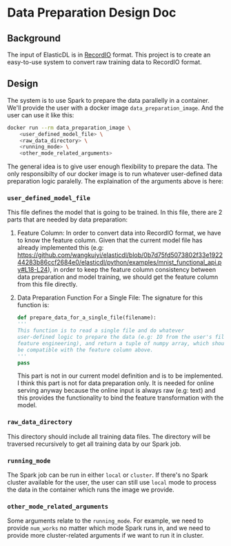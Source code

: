 
# Data Preparation Design Doc

 ## Background

 The input of ElasticDL is in [RecordIO](https://github.com/ElasticDL/pyrecordio) format. This project is to create an easy-to-use system to convert raw training data to RecordIO format.

 ## Design
The system is to use Spark to prepare the data parallelly in a container. We'll provide the user with a docker image `data_preparation_image`. And the user can use it like this:
```bash
docker run --rm data_preparation_image \
    <user_defined_model_file> \
    <raw_data_directory> \
    <running_mode> \
    <other_mode_related_arguments>
```
The general idea is to give user enough flexibility to prepare the data. The only responsibilty of our docker image is to run whatever user-defined data preparation logic paralelly. The explaination of the arguments above is here:


 ### `user_defined_model_file`

 This file defines the model that is going to be trained. In this file, there are 2 parts that are needed by data preparation:

 1. Feature Column: In order to convert data into RecordIO format, we have to know the feature column. Given that the current model file has already implemented this (e.g: https://github.com/wangkuiyi/elasticdl/blob/0b7d75fd5073802f33e192244283b86ccf2684e0/elasticdl/python/examples/mnist_functional_api.py#L18-L24), in order to keep the feature column consistency between data preparation and model training, we should get the feature column from this file directly.

 2. Data Preparation Function For a Single File: The signature for this function is:
    ```python
    def prepare_data_for_a_single_file(filename):
    '''
    This function is to read a single file and do whatever 
    user-defined logic to prepare the data (e.g: IO from the user's file system, 
    feature engineering), and return a tuple of numpy array, which should 
    be compatible with the feature column above.
    '''
    pass
    ```
    This part is not in our current model definition and is to be implemented. I think this part is not for data preparation only. It is needed for online serving anyway because the online input is always raw (e.g: text) and this provides the functionality to bind the feature transformation with the model.


 ### `raw_data_directory`
This directory should include all training data files. The directory will be traversed recursively to get all training data by our Spark job.


 ### `running_mode`
The Spark job can be run in either `local` or `cluster`. If there's no Spark cluster available for the user, the user can still use `local` mode to process the data in the container which runs the image we provide.

 ### `other_mode_related_arguments`
Some arguments relate to the `running_mode`. For example, we need to provide `num_works` no matter which mode Spark runs in, and we need to provide more cluster-related arguments if we want to run it in cluster.
